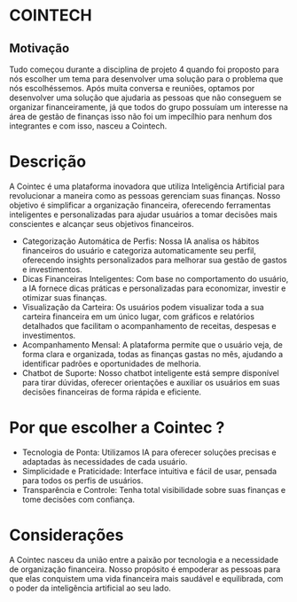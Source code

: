# COINTECH

## Motivação
Tudo começou durante a disciplina de projeto 4 quando foi proposto para nós escolher um tema para desenvolver uma solução para o problema que nós escolhéssemos. Após muita conversa e reuniões, optamos por desenvolver uma solução que ajudaria as pessoas que não conseguem se organizar financeiramente, já que todos do grupo possuíam um interesse na área de gestão de finanças isso não foi um impecílhio para nenhum dos integrantes e com isso, nasceu a Cointech.

# Descrição
A Cointec é uma plataforma inovadora que utiliza Inteligência Artificial para revolucionar a maneira como as pessoas gerenciam suas finanças. Nosso objetivo é simplificar a organização financeira, oferecendo ferramentas inteligentes e personalizadas para ajudar usuários a tomar decisões mais conscientes e alcançar seus objetivos financeiros.
  - Categorização Automática de Perfis:
Nossa IA analisa os hábitos financeiros do usuário e categoriza automaticamente seu perfil, oferecendo insights personalizados para melhorar sua gestão de gastos e investimentos.
  - Dicas Financeiras Inteligentes:
Com base no comportamento do usuário, a IA fornece dicas práticas e personalizadas para economizar, investir e otimizar suas finanças.
 - Visualização da Carteira:
Os usuários podem visualizar toda a sua carteira financeira em um único lugar, com gráficos e relatórios detalhados que facilitam o acompanhamento de receitas, despesas e investimentos.
 - Acompanhamento Mensal:
A plataforma permite que o usuário veja, de forma clara e organizada, todas as finanças gastas no mês, ajudando a identificar padrões e oportunidades de melhoria.
 - Chatbot de Suporte:
Nosso chatbot inteligente está sempre disponível para tirar dúvidas, oferecer orientações e auxiliar os usuários em suas decisões financeiras de forma rápida e eficiente.

# Por que escolher a Cointec ?
 - Tecnologia de Ponta: Utilizamos IA para oferecer soluções precisas e adaptadas às necessidades de cada usuário.
 - Simplicidade e Praticidade: Interface intuitiva e fácil de usar, pensada para todos os perfis de usuários.
 - Transparência e Controle: Tenha total visibilidade sobre suas finanças e tome decisões com confiança.


# Considerações
A Cointec nasceu da união entre a paixão por tecnologia e a necessidade de organização financeira. Nosso propósito é empoderar as pessoas para que elas conquistem uma vida financeira mais saudável e equilibrada, com o poder da inteligência artificial ao seu lado.
